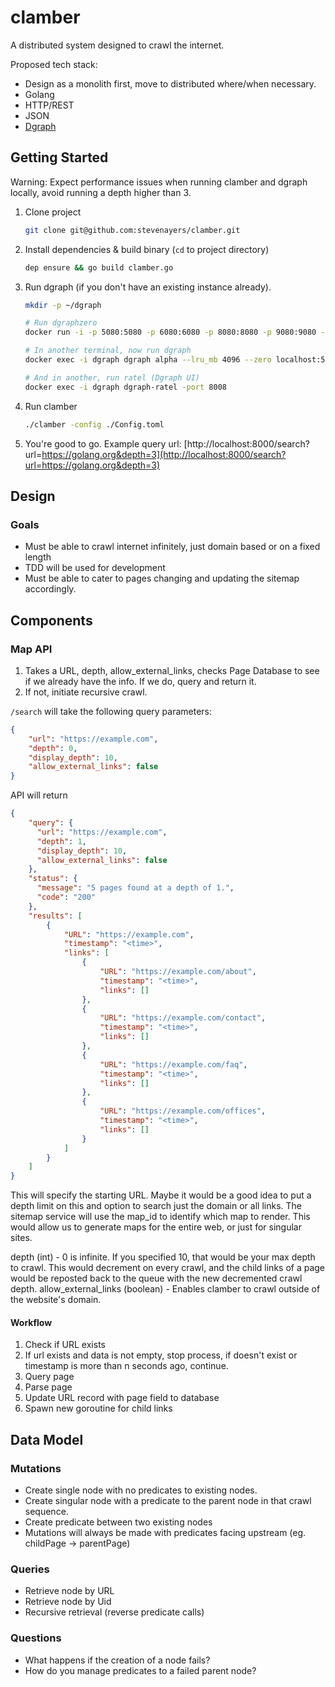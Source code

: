 # clamber
A distributed system designed to crawl the internet.

Proposed tech stack:
- Design as a monolith first, move to distributed where/when necessary.
- Golang
- HTTP/REST
- JSON
- [Dgraph](https://dgraph.io)


## Getting Started
Warning: Expect performance issues when running clamber and dgraph locally, avoid running a depth higher than 3.


1. Clone project
    ```bash
    git clone git@github.com:stevenayers/clamber.git
    ```
1. Install dependencies & build binary (`cd` to project directory)
    ```bash
    dep ensure && go build clamber.go
    ```
1. Run dgraph (if you don't have an existing instance already).
    ```bash
    mkdir -p ~/dgraph
    
    # Run dgraphzero
    docker run -i -p 5080:5080 -p 6080:6080 -p 8080:8080 -p 9080:9080 -p 8008:8008 -v ~/dgraph:/dgraph --name dgraph dgraph/dgraph dgraph zero
    
    # In another terminal, now run dgraph
    docker exec -i dgraph dgraph alpha --lru_mb 4096 --zero localhost:5080
    
    # And in another, run ratel (Dgraph UI)
    docker exec -i dgraph dgraph-ratel -port 8008
    ```
1. Run clamber
    ```bash
    ./clamber -config ./Config.toml
    ```
1. You're good to go.
    Example query url: [http://localhost:8000/search?url=https://golang.org&depth=3](http://localhost:8000/search?url=https://golang.org&depth=3)

## Design

### Goals
- Must be able to crawl internet infinitely, just domain based or on a fixed length
- TDD will be used for development
- Must be able to cater to pages changing and updating the sitemap accordingly.

## Components

### Map API
1. Takes a URL, depth, allow_external_links, checks Page Database to see if we already have the info. If we do, query and return it.
2. If not, initiate recursive crawl.

`/search` will take the following query parameters:
```json
{
    "url": "https://example.com",
    "depth": 0,
    "display_depth": 10,
    "allow_external_links": false
}
```
API will return
```json
{
    "query": {
      "url": "https://example.com",
      "depth": 1, 
      "display_depth": 10,
      "allow_external_links": false
    },
    "status": {
      "message": "5 pages found at a depth of 1.",
      "code": "200"
    },
    "results": [
        {
            "URL": "https://example.com",
            "timestamp": "<time>",
            "links": [
                {
                    "URL": "https://example.com/about",
                    "timestamp": "<time>",
                    "links": []
                },
                {
                    "URL": "https://example.com/contact",
                    "timestamp": "<time>",
                    "links": []
                },
                {
                    "URL": "https://example.com/faq",
                    "timestamp": "<time>",
                    "links": []
                },
                {
                    "URL": "https://example.com/offices",
                    "timestamp": "<time>",
                    "links": []
                }
            ]
        }
    ]
}
```
This will specify the starting URL. Maybe it would be a good idea to put a depth limit on this and option to search just the domain or all links. The sitemap service will use the map_id to identify which map to render. This would allow us to generate maps for the entire web, or just for singular sites.

depth (int) - 0 is infinite. If you specified 10, that would be your max depth to crawl. This would decrement on every crawl, and the child links of a page would be reposted back to the queue with the new decremented crawl depth.
allow_external_links (boolean) - Enables clamber to crawl outside of the website's domain.


#### Workflow
1. Check if URL exists
3. If url exists and data is not empty, stop process, if doesn't exist or timestamp is more than n seconds ago, continue.
4. Query page
5. Parse page
6. Update URL record with page field to database
7. Spawn new goroutine for child links



## Data Model

### Mutations
* Create single node with no predicates to existing nodes.
* Create singular node with a predicate to the parent node in that crawl sequence.
* Create predicate between two existing nodes
* Mutations will always be made with predicates facing upstream (eg. childPage -> parentPage)

### Queries
* Retrieve node by URL
* Retrieve node by Uid
* Recursive retrieval (reverse predicate calls)

### Questions
* What happens if the creation of a node fails?
* How do you manage predicates to a failed parent node?
